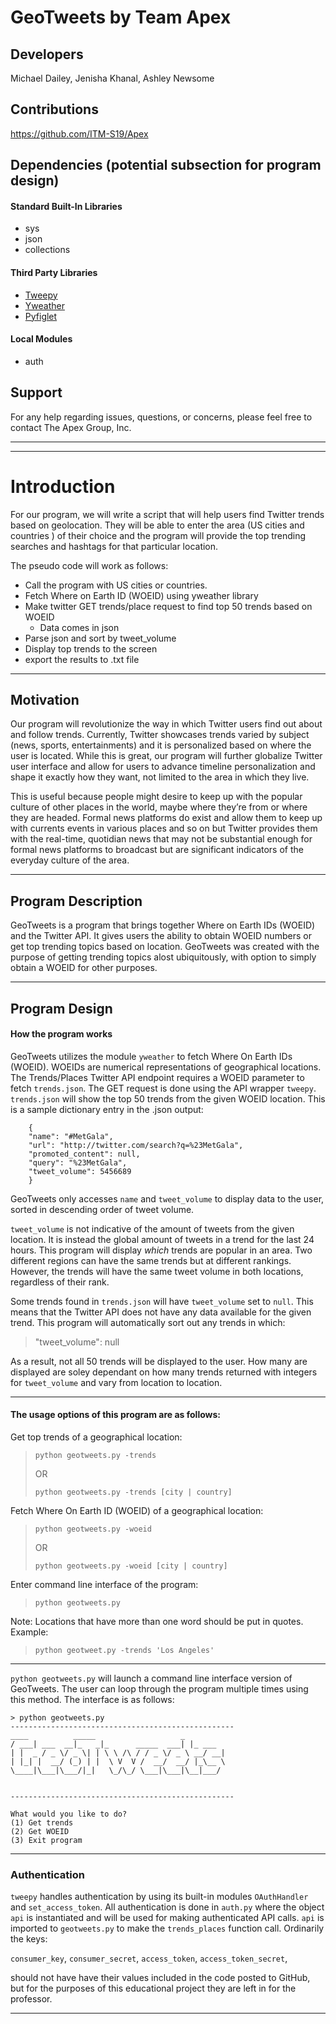 # GeoTweets by Team Apex
## Developers
Michael Dailey, Jenisha Khanal, Ashley Newsome 
<!--Sorted in alphabetical order-->

## Contributions
https://github.com/ITM-S19/Apex



## Dependencies (potential subsection for program design)

#### Standard Built-In Libraries
- sys
- json
- collections

#### Third Party Libraries 
- [Tweepy](https://github.com/tweepy/tweepy)
- [Yweather](https://github.com/tsroten/yweather)
- [Pyfiglet](https://github.com/pwaller/pyfiglet)

#### Local Modules
- auth


## Support
For any help regarding issues, questions, or concerns, please feel free to contact The Apex Group, Inc. 

---
---
# Introduction 
For our program, we will write a script that will help users find Twitter trends based on geolocation. They will be able to enter the area (US cities and countries ) of their choice and the program will provide the top trending searches and hashtags for that particular location. 

The pseudo code will work as follows: 
- Call the program with US cities or countries.
- Fetch Where on Earth ID (WOEID) using yweather library
- Make twitter GET trends/place request to find top 50 trends based on WOEID
  - Data comes in json    
- Parse json and sort by tweet_volume
- Display top trends to the screen 
- export the results to .txt file

---

## Motivation
Our program will revolutionize the way in which Twitter users find out about and follow trends. Currently, Twitter showcases trends varied by subject (news, sports, entertainments) and it is personalized based on where the user is located. While this is great, our program will further globalize Twitter user interface and allow for users to advance timeline personalization and shape it exactly how they want, not limited to the area in which they live. 

This is useful because people might desire to keep up with the popular culture of other places in the world, maybe where they’re from or where they are headed. Formal news platforms do exist and allow them to keep up with currents events in various places and so on but Twitter provides them with the real-time, quotidian news that may not be substantial enough for formal news platforms to broadcast but are significant indicators of the everyday culture of the area.

---

## Program Description
GeoTweets is a program that brings together Where on Earth IDs (WOEID) and the Twitter API. It gives users the ability to obtain WOEID numbers or get top trending topics based on location. GeoTweets was created with the purpose of getting trending topics alost ubiquitously, with option to simply obtain a WOEID for other purposes. 

---

## Program Design

#### How the program works
GeoTweets utilizes the module `yweather` to fetch Where On Earth IDs (WOEID). WOEIDs are numerical representations of geographical locations. The Trends/Places Twitter API endpoint requires a WOEID parameter to fetch `trends.json`. The GET request is done using the API wrapper `tweepy`. `trends.json` will show the top 50 trends from the given WOEID location. This is a sample dictionary entry in the .json output:

        {
        "name": "#MetGala",
        "url": "http://twitter.com/search?q=%23MetGala",
        "promoted_content": null,
        "query": "%23MetGala",
        "tweet_volume": 5456689
        }

GeoTweets only accesses `name` and `tweet_volume` to display data to the user, sorted in descending order of tweet volume. 

`tweet_volume` is not indicative of the amount of tweets from the given location. It is instead the global amount of tweets in a trend for the last 24 hours. This program will display _which_ trends are popular in an area. Two different regions can have the same trends but at different rankings. However, the trends will have the same tweet volume in both locations, regardless of their rank.

Some trends found in `trends.json` will have `tweet_volume` set to `null`. This means that the Twitter API does not have any data available for the given trend. This program will automatically sort out any trends in which: 
> "tweet_volume": null

As a result, not all 50 trends will be displayed to the user. How many are displayed are soley dependant on how many trends returned with integers for `tweet_volume` and vary from location to location.

---

#### The usage options of this program are as follows:

Get top trends of a geographical location:
> `python geotweets.py -trends`
>
> OR
>
> `python geotweets.py -trends [city | country]`

Fetch Where On Earth ID (WOEID) of a geographical location:
> `python geotweets.py -woeid`
> 
> OR
> 
> `python geotweets.py -woeid [city | country]`

Enter command line interface of the program:
> `python geotweets.py`
> 
Note: Locations that have more than one word should be put in quotes. Example:
> `python geotweet.py -trends 'Los Angeles'`

--- 
`python geotweets.py` will launch a command line interface version of GeoTweets. The user can loop through the program multiple times using this method. The interface is as follows:
    
    > python geotweets.py  
    --------------------------------------------------
    ____          _____                   _       
    / ___| ___  __|_   _|_      _____  ___| |_ ___ 
    | |  _ / _ \/ _ \| | \ \ /\ / / _ \/ _ \ __/ __|
    | |_| |  __/ (_) | |  \ V  V /  __/  __/ |_\__ \
    \____|\___|\___/|_|   \_/\_/ \___|\___|\__|___/
                                                    

    --------------------------------------------------

    What would you like to do?
    (1) Get trends
    (2) Get WOEID
    (3) Exit program

---
### Authentication

`tweepy` handles authentication by using its built-in modules `OAuthHandler`  and `set_access_token`. All authentication is done in `auth.py` where the object `api` is instantiated and will be used for making authenticated API calls. `api` is imported to `geotweets.py` to make the `trends_places` function call.  Ordinarily the keys:

`consumer_key`,
`consumer_secret`,
`access_token`,
`access_token_secret`,

should not have have their values included in the code posted to GitHub, but for the purposes of this educational project they are left in for the professor.

---
